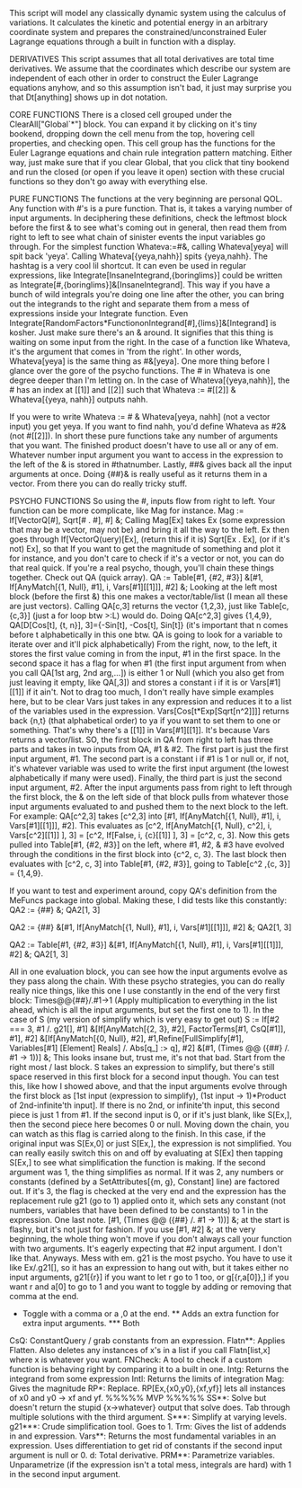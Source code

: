 This script will model any classically dynamic system using the calculus of variations. It calculates the kinetic and potential energy in an arbitrary coordinate system and prepares the constrained/unconstrained Euler Lagrange equations through a built in function with a display.

DERIVATIVES
This script assumes that all total derivatives are total time derivatives. We assume that the coordinates which describe our system are independent of each other in order to construct the Euler Lagrange equations anyhow, and so this assumption isn't bad, it just may surprise you that Dt[anything] shows up in dot notation.

CORE FUNCTIONS
There is a closed cell grouped under the ClearAll["Global`*"] block. You can expand it by clicking on it's tiny bookend, dropping down the cell menu from the top, hovering cell properties, and checking open. This cell group has the functions for the Euler Lagrange equations and chain rule integration pattern matching. Either way, just make sure that if you clear Global, that you click that tiny bookend and run the closed (or open if you leave it open) section with these crucial functions so they don't go away with everything else.

PURE FUNCTIONS
The functions at the very beginning are personal QOL. Any function with #'s is a pure function. That is, it takes a varying number of input arguments. In deciphering these definitions, check the leftmost block before the first & to see what's coming out in general, then read them from right to left to see what chain of sinister events the input variables go through. For the simplest function Whateva:=#&, calling Whateva[yeya] will spit back 'yeya'. Calling Whateva[{yeya,nahh}] spits {yeya,nahh}. The hashtag is a very cool lil shortcut. It can even be used in regular expressions, like Integrate[InsaneIntegrand,{boringlims}] could be written as Integrate[#,{boringlims}]&[InsaneIntegrand]. This way if you have a bunch of wild integrals you're doing one line after the other, you can bring out the integrands to the right and separate them from a mess of expressions inside your Integrate function. Even Integrate[RandomFactors*FunctiononIntegrand[#],{lims}]&[Integrand] is kosher. Just make sure there's an & around. It signifies that this thing is waiting on some input from the right.
In the case of a function like Whateva, it's the argument that comes in 'from the right'. In other words, Whateva[yeya] is the same thing as #&[yeya]. One more thing before I glance over the gore of the psycho functions. The # in Whateva is one degree deeper than I'm letting on. In the case of Whateva[{yeya,nahh}], the # has an index at [[1]] and [[2]] such that
Whateva := #[[2]] &
Whateva[{yeya, nahh}] outputs nahh.

If you were to write 
Whateva := # &
Whateva[yeya, nahh]	(not a vector input)
you get yeya. If you want to find nahh, you'd define Whateva as #2& (not #[[2]]). In short these pure functions take any number of arguments that you want. The finished product doesn't have to use all or any of em. Whatever number input argument you want to access in the expression to the left of the & is stored in #thatnumber.
Lastly, ##& gives back all the input arguments at once. Doing {##}& is really useful as it returns them in a vector. From there you can do really tricky stuff.

PSYCHO FUNCTIONS
So using the #, inputs flow from right to left. Your function can be more complicate, like Mag for instance.
Mag := If[VectorQ[#], Sqrt[# . #], #] &;
Calling Mag[Ex] takes Ex (some expression that may be a vector, may not be) and bring it all the way to the left. Ex then goes through If[VectorQ(uery)[Ex], (return this if it is) Sqrt[Ex . Ex], (or if it's not) Ex], so that If you want to get the magnitude of something and plot it for instance, and you don't care to check if it's a vector or not, you can do that real quick.
If you're a real psycho, though, you'll chain these things together. Check out QA (quick array).
QA := Table[#1, {#2, #3}] &[#1, If[AnyMatch[{1, Null}, #1], i, Vars[#1][[1]]], #2] &;
Looking at the left most block (before the first &) this one makes a vector/table/list (I mean all these are just vectors). Calling QA[c,3] returns the vector {1,2,3}, just like Table[c,{c,3}] (just a for loop btw >:L) would do. Doing QA[c^2,3] gives {1,4,9}, QA[D[Cos[t], {t, n}], 3]={-Sin[t], -Cos[t], Sin[t]} (it's important that n comes before t alphabetically in this one btw. QA is going to look for a variable to iterate over and it'll pick alphabetically)
From the right, now, to the left, it stores the first value coming in from the input, #1 in the first space. In the second space it has a flag for when #1 (the first input argument from when you call QA[1st arg, 2nd arg,...]) is either 1 or Null (which you also get from just leaving it empty, like QA[,3]) and stores a constant i if it is or Vars[#1][[1]] if it ain't. Not to drag too much, I don't really have simple examples here, but to be clear Vars just takes in any expression and reduces it to a list of the variables used in the expression. Vars[Cos[t*Exp[Sqrt[n^2]]]] returns back {n,t} (that alphabetical order) to ya if you want to set them to one or something. That's why there's a [[1]] in Vars[#1][[1]]. It's because Vars returns a vector/list. SO, the first block in QA from right to left has three parts and takes in two inputs from QA, #1 & #2. The first part is just the first input argument, #1. The second part is a constant i if #1 is 1 or null or, if not, it's whatever variable was used to write the first input argument (the lowest alphabetically if many were used). Finally, the third part is just the second input argument, #2. After the input arguments pass from right to left through the first block, the & on the left side of that block pulls from whatever those input arguments evaluated to and pushed them to the next block to the left. For example:
QA[c^2,3] takes [c^2,3] into [#1, If[AnyMatch[{1, Null}, #1], i, Vars[#1][[1]]], #2]. This evaluates as [c^2, If[AnyMatch[{1, Null}, c^2], i, Vars[c^2][[1]] ], 3] = [c^2, If[False, i, {c}[[1]] ], 3] = [c^2, c, 3]. Now this gets pulled into Table[#1, {#2, #3}] on the left, where #1, #2, & #3 have evolved through the conditions in the first block into {c^2, c, 3}. The last block then evaluates with [c^2, c, 3] into Table[#1, {#2, #3}], going to Table[c^2 ,{c, 3}] = {1,4,9}.

If you want to test and experiment around, copy QA's definition from the MeFuncs package into global. Making these, I did tests like this constantly:
QA2 := {##} &;
QA2[1, 3]

QA2 := {##} &[#1, If[AnyMatch[{1, Null}, #1], i, Vars[#1][[1]]], #2] &;
QA2[1, 3]

QA2 := Table[#1, {#2, #3}] &[#1, If[AnyMatch[{1, Null}, #1], i, Vars[#1][[1]]], #2] &;
QA2[1, 3]

All in one evaluation block, you can see how the input arguments evolve as they pass along the chain. With these psycho strategies, you can do really really nice things, like this one I use constantly in the end of the very first block: Times@@{##}/.#1->1 (Apply multiplication to everything in the list ahead, which is all the input arguments, but set the first one to 1). In the case of S (my version of simplify which is very easy to get out)
S := If[#2 === 3, #1 /. g21[], #1] &[If[AnyMatch[{2, 3}, #2], FactorTerms[#1, CsQ[#1]], #1], #2] &[If[AnyMatch[{0, Null}, #2], #1,Refine[FullSimplify[#1], Variables[#1] \[Element] Reals] /. Abs[q_] :> q], #2] &[#1, (Times @@ ({##} /. #1 -> 1))] &; 
This looks insane but, trust me, it's not that bad. Start from the right most / last block. S takes an expression to simplify, but there's still space reserved in this first block for a second input though. You can test this, like how I showed above, and that the input arguments evolve through the first block as [1st input (expression to simplify), (1st input -> 1)*Product of 2nd-infinite'th input]. If there is no 2nd, or infinite'th input, this second piece is just 1 from #1. If the second input is 0, or if it's just blank, like S[Ex,], then the second piece here becomes 0 or null. Moving down the chain, you can watch as this flag is carried along to the finish. In this case, if the original input was S[Ex,0] or just S[Ex,], the expression is not simplified. You can really easily switch this on and off by evaluating at S[Ex] then tapping S[Ex,] to see what simplification the function is making. If the second argument was 1, the thing simplifies as normal. If it was 2, any numbers or constants (defined by a SetAttributes[{m, g}, Constant] line) are factored out. If it's 3, the flag is checked at the very end and the expression has the replacement rule g21 (go to 1) applied onto it, which sets any constant (not numbers, variables that have been defined to be constants) to 1 in the expression.
One last note. [#1, (Times @@ ({##} /. #1 -> 1))] &; at the start is flashy, but it's not just for fashion. If you use [#1, #2] &; at the very beginning, the whole thing won't move if you don't always call your function with two arguments. It's eagerly expecting that #2 input argument. I don't like that.
Anyways. Mess with em. g21 is the most psycho. You have to use it like Ex/.g21[], so it has an expression to hang out with, but it takes either no input arguments, g21[{r}] if you want to let r go to 1 too, or g[{r,a[0]},] if you want r and a[0] to go to 1 and you want to toggle by adding or removing that comma at the end.

* Toggle with a comma or a ,0 at the end.
** Adds an extra function for extra input arguments.
*** Both

CsQ: ConstantQuery / grab constants from an expression.
Flatn**: Applies Flatten. Also deletes any instances of x's in a list if you call Flatn[list,x] where x is whatever you want.
FNCheck: A tool to check if a custom function is behaving right by comparing it to a built in one.
Intg: Returns the integrand from some expression
Intl: Returns the limits of integration
Mag: Gives the magnitude
RP*: Replace. RP[Ex,{x0,y0},{xf,yf}] lets all instances of x0 and y0 -> xf and yf. %%%%% MVP %%%%%
SS**: Solve but doesn't return the stupid {x->whatever} output that solve does. Tab through multiple solutions with the third argument.
S***: Simplify at varying levels.
g21***: Crude simplification tool. Goes to 1.
Trm: Gives the list of addends in and expression.
Vars**: Returns the most fundamental variables in an expression. Uses differentiation to get rid of constants if the second input argument is null or 0.
d: Total derivative.
PRM**: Parametrize variables. Unparametrize (if the expression isn't a total mess, integrals are hard) with 1 in the second input argument.
